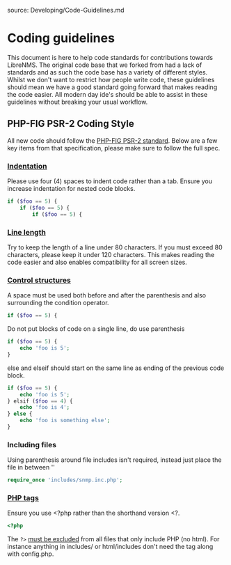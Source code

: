 source: Developing/Code-Guidelines.md
# Coding guidelines

This document is here to help code standards for contributions towards LibreNMS. The original code base that we forked from had a lack of standards and as such the code base has a variety of different styles. Whilst we don't want to restrict how people write code, these guidelines should mean we have a good standard going forward that makes reading the code easier. All modern day ide's should be able to assist in these guidelines without breaking your usual workflow.

## PHP-FIG PSR-2 Coding Style
All new code should follow the [PHP-FIG PSR-2 standard](http://www.php-fig.org/psr/psr-2/).
Below are a few key items from that specification, please make sure to follow the full spec.

### [Indentation](http://www.php-fig.org/psr/psr-2/#2-4-indenting)
Please use four (4) spaces to indent code rather than a tab. Ensure you increase indentation for nested code blocks.
```php
if ($foo == 5) {
    if ($foo == 5) {
        if ($foo == 5) {
```

### [Line length](http://www.php-fig.org/psr/psr-2/#1-overview)
Try to keep the length of a line under 80 characters. If you must exceed 80 characters, please keep it under 120 characters.  This makes reading the code easier and also enables compatibility for all screen sizes.

### [Control structures](http://www.php-fig.org/psr/psr-2/#5-control-structures)
A space must be used both before and after the parenthesis and also surrounding the condition operator.
```php
if ($foo == 5) {
```

Do not put blocks of code on a single line, do use parenthesis
```php
if ($foo == 5) {
    echo 'foo is 5';
}
```

else and elseif should start on the same line as ending of the previous code block.
```php
if ($foo == 5) {
    echo 'foo is 5';
} elsif ($foo == 4) {
    echo 'foo is 4';
} else {
    echo 'foo is something else';
}
```


### Including files
Using parenthesis around file includes isn't required, instead just place the file in between ''
```php
require_once 'includes/snmp.inc.php';
```

### [PHP tags](http://www.php-fig.org/psr/psr-1/#1-overview)
Ensure you use <?php rather than the shorthand version <?.
```php
<?php
```

The `?>` [must be excluded](http://www.php-fig.org/psr/psr-2/#2-2-files) from all files that only include PHP (no html). For instance anything in includes/ or html/includes don't need the tag along with config.php.
